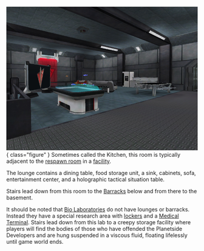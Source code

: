 ![Lounge](../images/TRLounge.jpg){ class="figure" } Sometimes called the
Kitchen, this room is typically adjacent to the
[respawn room](Spawn_Room.md) in a
[facility](Facilities.md).

The lounge contains a dining table, food storage unit, a sink, cabinets, sofa,
entertainment center, and a holographic tactical situation table.

Stairs lead down from this room to the [Barracks](Barracks.md)
below and from there to the basement.

It should be noted that [Bio Laboratories](Bio_Laboratory.md) do
not have lounges or barracks. Instead they have a special research area with
[lockers](../items/Lockers.md) and a
[Medical Terminal](../items/Medical_Terminal.md). Stairs lead down from this lab
to a creepy storage facility where players will find the bodies of those who
have offended the Planetside Developers and are hung suspended in a viscous
fluid, floating lifelessly until game world ends.
